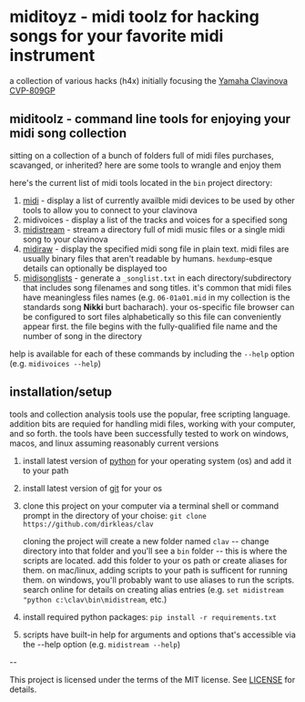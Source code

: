 # miditoyz - midi toolz for hacking songs for your favorite midi instrument

a collection of various hacks (h4x) initially focusing the
[Yamaha Clavinova CVP-809GP]()

## miditoolz - command line tools for enjoying your midi song collection

sitting on a collection of a bunch of folders full of midi files purchases,  
scavanged, or inherited? here are some tools to wrangle and enjoy them

here's the current list of midi tools located in the `bin` project directory:

1. [midi](bin/midi) - display a list of currently availble midi devices to be used by other tools
to allow you to connect to your clavinova
1. midivoices - display a list of the tracks and voices for a specified song
1. [midistream](bin/midistream) - stream a directory full of midi music files or a single midi song to
your clavinova
1. [midiraw](bin/midiraw) - display the specified midi song file in plain text. midi files are usually
binary files that aren't readable by humans. `hexdump`-esque details can optionally be
displayed too
1. [midisonglists](midisonglists) - generate a `_songlist.txt` in each directory/subdirectory that 
includes song filenames and song titles. it's common that midi files have meaningless
files names (e.g. `06-01a01.mid` in my collection is the standards song **Nikki** 
burt bacharach). your os-specific file browser can be configured to sort files 
alphabetically so this file can conveniently appear first. the file begins with the
fully-qualified file name and the number of song in the directory

help is available for each of these commands by including the `--help` option (e.g. 
`midivoices --help`)

## installation/setup

tools and collection analysis tools use the popular, free scripting language. addition
bits are requied for handling midi files, working with your computer, and so forth. the tools
have been successfully tested to work on windows, macos, and linux assuming reasonably current
versions

1. install latest version of [python](https://python.org) for your operating system (os) and add it to your path
1. install latest version of [git](https://git-scm.com) for your os
1. clone this project on your computer via a terminal shell or command prompt in the directory of your choise:
```git clone https://github.com/dirkleas/clav```

    cloning the project will create a new folder named `clav` -- change directory into that folder and you'll see
a `bin` folder -- this is where the scripts are located. add this folder to your os path or create aliases for
them. on mac/linux, adding scripts to your path is sufficent for running them. on windows, you'll probably want
to use aliases to run the scripts. search online for details on creating alias entries (e.g. 
`set midistream "python c:\clav\bin\midistream`, etc.)
1. install required python packages:
```pip install -r requirements.txt```
1. scripts have built-in help for arguments and options that's accessible via the --help option (e.g. 
`midistream --help`)

--

This project is licensed under the terms of the MIT license. See [LICENSE](LICENSE) for details.
